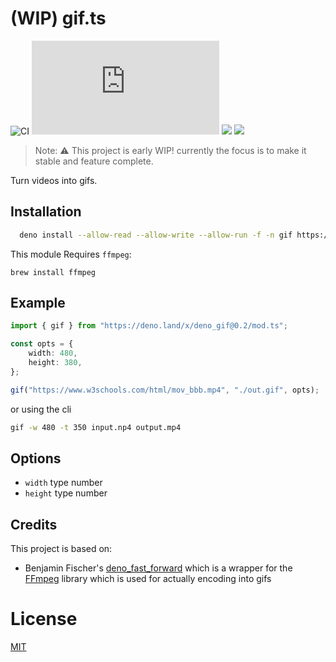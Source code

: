 # (WIP) gif.ts

![CI](https://github.com/Eyoatam/gif.ts/workflows/ci/badge.svg)
![](https://img.shields.io/github/v/release/Eyoatam/gif.ts?logo=github)
![](https://img.shields.io/badge/license-MIT-blue.svg)
![](https://img.shields.io/badge/deno-^1.4.0-informational?logo=deno")
> Note: :warning: This project is early WIP! currently the focus is to make it stable and feature complete.

Turn videos into gifs.

## Installation

```bash
  deno install --allow-read --allow-write --allow-run -f -n gif https://deno.land/x/deno_gif@0.2/cli.ts
```

This module Requires `ffmpeg`:

```
brew install ffmpeg
```

## Example

```ts
import { gif } from "https://deno.land/x/deno_gif@0.2/mod.ts";

const opts = {
	width: 480,
	height: 380,
};

gif("https://www.w3schools.com/html/mov_bbb.mp4", "./out.gif", opts);
```

or using the cli

```bash
gif -w 480 -t 350 input.np4 output.mp4
```

## Options

- `width` type number
- `height` type number

## Credits

This project is based on: 

- Benjamin Fischer's [deno_fast_forward](https://github.com/c4spar/deno-fast-forward) which is a wrapper for the [FFmpeg](https://github.com/ffmpeg/ffmpeg) library which is used for actually encoding into gifs

# License

[MIT](https://github.com/Eyoatam/gif.ts/blob/master/LICENSE)
